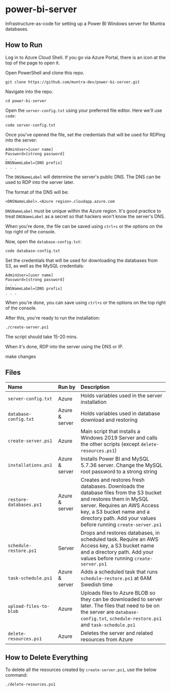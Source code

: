 # power-bi-server
Infrastructure-as-code for setting up a Power BI Windows server for Muntra databases.

## How to Run

Log in to Azure Cloud Shell. If you go via Azure Portal, there is an icon at the top of the page to open it.

Open PowerShell and clone this repo.

```
git clone https://github.com/muntra-dev/power-bi-server.git
```

Navigate into the repo.

```
cd power-bi-server
```

Open the `server-config.txt` using your preferred file editor. Here we'll use `code`:
```
code server-config.txt
```

Once you've opened the file, set the credentials that will be used for RDPing into the server:

```
AdminUser=[user name]
Password=[strong password]
. . .
DNSNameLabel=[DNS prefix]
. . .
```

The `DNSNameLabel` will determine the server's public DNS. The DNS can be used to RDP into the server later.

The format of the DNS will be:
```
<DNSNameLabel>.<Azure region>.cloudapp.azure.com
```

`DNSNameLabel` must be unique within the Azure region. It's good practice to treat `DNSNameLabel` as a secret so that hackers won't know the server's DNS.

When you're done, the file can be saved using `ctrl+s` or the options on the top right of the console.


Now, open the `database-config.txt`:
```
code database-config.txt
```

Set the credentials that will be used for downloading the databases from S3, as well as the MySQL credentials:

```
AdminUser=[user name]
Password=[strong password]
. . .
DNSNameLabel=[DNS prefix]
. . .
```

When you're done, you can save using `ctrl+s` or the options on the top right of the console.


After this, you're ready to run the installation:

```
./create-server.ps1
```

The script should take 15-20 mins.

When it's done, RDP into the server using the DNS or IP.

make changes


## Files
| Name | Run by | Description |
| :--- | :---- | :---------- |
| `server-config.txt` | Azure | Holds variables used in the server installation |
| `database-config.txt` | Azure & server | Holds variables used in database download and restoring |
| `create-server.ps1` | Azure | Main script that installs a Windows 2019 Server and calls the other scripts (except `delete-resources.ps1`) |
| `installations.ps1` | Azure & server | Installs Power BI and MySQL 5.7.36 server. Change the MySQL root password to a strong string |
| `restore-databases.ps1` | Azure & server | Creates and restores fresh databases. Downloads the database files from the S3 bucket and restores them in MySQL server. Requires an AWS Access key, a S3 bucket name and a directory path. Add your values before running `create-server.ps1` |
| `schedule-restore.ps1` | Server | Drops and restores databases, in scheduled task. Require an AWS Access key, a S3 bucket name and a directory path. Add your values before running `create-server.ps1` |
| `task-schedule.ps1` | Azure & server | Adds a scheduled task that runs `schedule-restore.ps1` at 6AM Swedish time |
| `upload-files-to-blob` | Azure | Uploads files to Azure BLOB so they can be downloaded to server later. The files that need to be on the server are `database-config.txt`, `schedule-restore.ps1` and `task-schedule.ps1` |
| `delete-resources.ps1` | Azure | Deletes the server and related resources from Azure |

## How to Delete Everything
To delete all the resources created by `create-server.ps1`, use the below command:

```
./delete-resources.ps1
```
